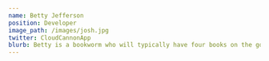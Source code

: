 ```yaml
---
name: Betty Jefferson
position: Developer
image_path: /images/josh.jpg
twitter: CloudCannonApp
blurb: Betty is a bookworm who will typically have four books on the go.
---
```

